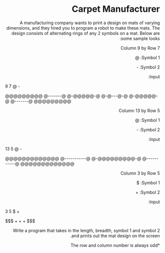 <div dir="rtl" lang="he">

# Carpet Manufacturer

A manufacturing company wants to print a design on mats of varying dimensions, and they hired you to program a robot to make these mats. The design consists of alternating rings of any 2 symbols on a mat. Below are some sample looks:

Column 9 by Row 7

Symbol 1: @

Symbol 2: -

Input:<div dir='ltr'> 9 7 @ - </div>

<div dir='ltr'>

@@@@@@@@@
@-------@
@-@@@@@-@
@-@---@-@
@-@@@@@-@
@-------@
@@@@@@@@@


</div>

Column 13 by Row 5

Symbol 1: @

Symbol 2: -

Input:<div dir='ltr'> 13 5 @ - </div>

<div dir='ltr'>

@@@@@@@@@@@@@
@-----------@
@-@@@@@@@@@-@
@-----------@
@@@@@@@@@@@@@
</div>

Column 3 by Row 5

Symbol 1: $

Symbol 2: +

Input:<div dir='ltr'> 3 5 $ + </div>

<div dir='ltr'>

$$$
$+$
$+$
$+$
$$$
</div>

Write a program that takes in the length, breadth, symbol 1 and symbol 2 and prints out the mat design on the screen.

*The row and column number is always odd
